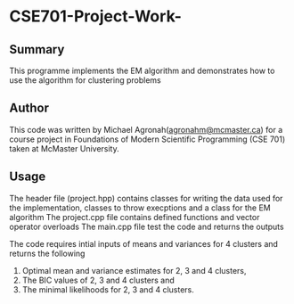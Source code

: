 # CSE701-Project-Work-

## Summary
This programme implements the EM algorithm and demonstrates how to use the algorithm for clustering problems

## Author
This code was written by Michael Agronah(agronahm@mcmaster.ca) for a course project in Foundations of Modern Scientific Programming (CSE 701) taken at McMaster University.

## Usage
The header file (project.hpp) contains classes for writing the data used for the implementation, classes to throw execptions and a class for the EM algorithm
The project.cpp file contains defined functions and vector operator overloads
The main.cpp file test the code and returns the outputs 

The code requires intial inputs of means and variances for 4 clusters and returns the following 
1. Optimal mean and variance estimates for 2, 3 and 4 clusters, 
2. The BIC values of 2, 3 and 4 clusters and
3. The minimal likelihoods for 2, 3 and 4 clusters. 
